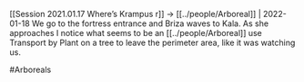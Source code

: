 [[Session 2021.01.17 Where’s Krampus r]] -> [[../people/Arboreal]] | 2022-01-18
We go to the fortress entrance and Briza waves to Kala. As she approaches I notice what seems to be an [[../people/Arboreal]] use Transport by Plant on a tree to leave the perimeter area, like it was watching us.

#Arboreals